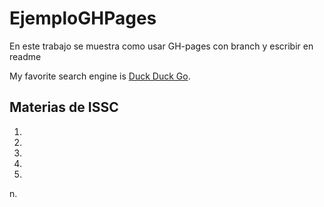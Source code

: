# EjemploGHPages

En este trabajo se muestra como usar GH-pages con branch y escribir en readme

My favorite search engine is [Duck Duck Go](https://duckduckgo.com).

## Materias de ISSC
1.
2.
3.
4.
5.
n.